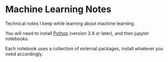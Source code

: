 # Machine Learning Notes
Technical notes I keep while learning about machine learning.

You will need to install [Python](https://www.python.org/downloads/) (version 3.4 or later), and then jupyter notebooks.

Each notebook uses a collection of external packages, install whatever you need accordingly.